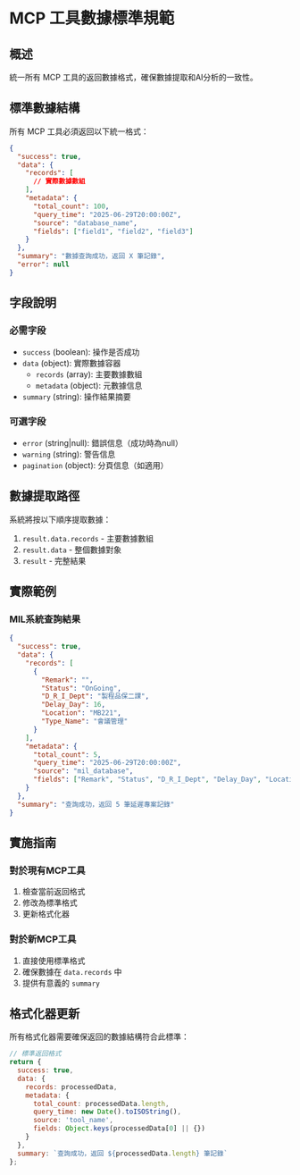 # MCP 工具數據標準規範

## 概述
統一所有 MCP 工具的返回數據格式，確保數據提取和AI分析的一致性。

## 標準數據結構

所有 MCP 工具必須返回以下統一格式：

```json
{
  "success": true,
  "data": {
    "records": [
      // 實際數據數組
    ],
    "metadata": {
      "total_count": 100,
      "query_time": "2025-06-29T20:00:00Z",
      "source": "database_name",
      "fields": ["field1", "field2", "field3"]
    }
  },
  "summary": "數據查詢成功，返回 X 筆記錄",
  "error": null
}
```

## 字段說明

### 必需字段
- `success` (boolean): 操作是否成功
- `data` (object): 實際數據容器
  - `records` (array): 主要數據數組
  - `metadata` (object): 元數據信息
- `summary` (string): 操作結果摘要

### 可選字段
- `error` (string|null): 錯誤信息（成功時為null）
- `warning` (string): 警告信息
- `pagination` (object): 分頁信息（如適用）

## 數據提取路徑

系統將按以下順序提取數據：
1. `result.data.records` - 主要數據數組
2. `result.data` - 整個數據對象
3. `result` - 完整結果

## 實際範例

### MIL系統查詢結果
```json
{
  "success": true,
  "data": {
    "records": [
      {
        "Remark": "",
        "Status": "OnGoing", 
        "D_R_I_Dept": "製程品保二課",
        "Delay_Day": 16,
        "Location": "MB221",
        "Type_Name": "會議管理"
      }
    ],
    "metadata": {
      "total_count": 5,
      "query_time": "2025-06-29T20:00:00Z",
      "source": "mil_database",
      "fields": ["Remark", "Status", "D_R_I_Dept", "Delay_Day", "Location", "Type_Name"]
    }
  },
  "summary": "查詢成功，返回 5 筆延遲專案記錄"
}
```

## 實施指南

### 對於現有MCP工具
1. 檢查當前返回格式
2. 修改為標準格式
3. 更新格式化器

### 對於新MCP工具
1. 直接使用標準格式
2. 確保數據在 `data.records` 中
3. 提供有意義的 `summary`

## 格式化器更新

所有格式化器需要確保返回的數據結構符合此標準：

```javascript
// 標準返回格式
return {
  success: true,
  data: {
    records: processedData,
    metadata: {
      total_count: processedData.length,
      query_time: new Date().toISOString(),
      source: 'tool_name',
      fields: Object.keys(processedData[0] || {})
    }
  },
  summary: `查詢成功，返回 ${processedData.length} 筆記錄`
};
```